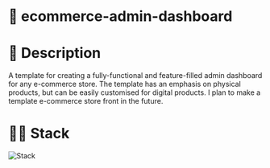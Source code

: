 # 🏪 ecommerce-admin-dashboard

# 📃 Description

A template for creating a fully-functional and feature-filled admin dashboard for any e-commerce store. The template has an emphasis on physical products, but can be easily customised for digital products. I plan to make a template e-commerce store front in the future.

# 👨‍💻 Stack
![Stack](https://skillicons.dev/icons?i=ts,react,next,tailwind,prisma,mysql)